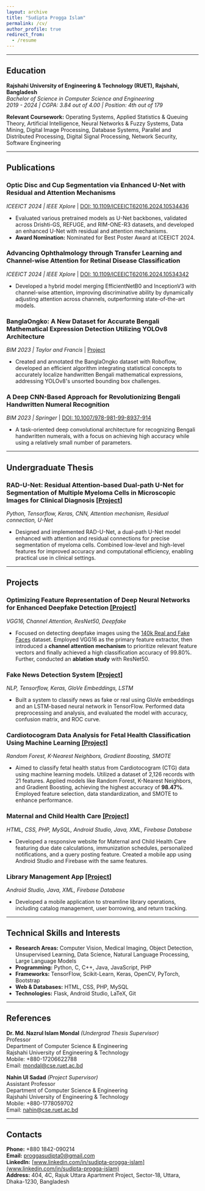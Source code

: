 ```yaml
---
layout: archive
title: "Sudipta Progga Islam"
permalink: /cv/
author_profile: true
redirect_from:
  - /resume
---
```

<!-- ## [CV](https://sudiptaproggaislam.github.io/pdf/CV.pdf) -->
---

## Education

**Rajshahi University of Engineering & Technology (RUET), Rajshahi, Bangladesh**  
*Bachelor of Science in Computer Science and Engineering*  
*2019 - 2024 | CGPA: 3.84 out of 4.00 | Position: 4th out of 179*

**Relevant Coursework:** Operating Systems, Applied Statistics & Queuing Theory, Artificial Intelligence, Neural Networks & Fuzzy Systems, Data Mining, Digital Image Processing, Database Systems, Parallel and Distributed Processing, Digital Signal Processing, Network Security, Software Engineering

---

## Publications

### **Optic Disc and Cup Segmentation via Enhanced U-Net with Residual and Attention Mechanisms**  
*ICEEICT 2024 | IEEE Xplore*  | [DOI: 10.1109/ICEEICT62016.2024.10534436](https://doi.org/10.1109/ICEEICT62016.2024.10534436)  
- Evaluated various pretrained models as U-Net backbones, validated across Drishti-GS, REFUGE, and RIM-ONE-R3 datasets, and developed an enhanced U-Net with residual and attention mechanisms.
- **Award Nomination:** Nominated for Best Poster Award at ICEEICT 2024.
  
### **Advancing Ophthalmology through Transfer Learning and Channel-wise Attention for Retinal Disease Classification**  
*ICEEICT 2024 | IEEE Xplore*  | [DOI: 10.1109/ICEEICT62016.2024.10534342](https://doi.org/10.1109/ICEEICT62016.2024.10534342)  
- Developed a hybrid model merging EfficientNetB0 and InceptionV3 with channel-wise attention, improving discriminative ability by dynamically adjusting attention across channels, outperforming state-of-the-art models.
  
### **BanglaOngko: A New Dataset for Accurate Bengali Mathematical Expression Detection Utilizing YOLOv8 Architecture**  
*BIM 2023 | Taylor and Francis* | [Project](https://github.com/sudiptaproggaislam/BanglaOngko)
- Created and annotated the BanglaOngko dataset with Roboflow, developed an efficient algorithm integrating statistical concepts to accurately localize handwritten Bengali mathematical expressions, addressing YOLOv8's unsorted bounding box challenges.

### **A Deep CNN-Based Approach for Revolutionizing Bengali Handwritten Numeral Recognition**
*BIM 2023 | Springer* | [DOI: 10.1007/978-981-99-8937-914](https://www.springerprofessional.de/en/a-deep-cnn-based-approach-for-revolutionizing-bengali-handwritte/26924490)
- A task-oriented deep convolutional architecture for recognizing Bengali handwritten numerals, with a focus on achieving high accuracy
while using a relatively small number of parameters.

---

## Undergraduate Thesis

### RAD-U-Net: Residual Attention-based Dual-path U-Net for Segmentation of Multiple Myeloma Cells in Microscopic Images for Clinical Diagnosis [[Project]](https://github.com/sudiptaproggaislam/)
*Python, Tensorflow, Keras, CNN, Attention mechanism, Residual connection, U-Net*  
- Designed and implemented RAD-U-Net, a dual-path U-Net model enhanced with attention and residual connections for precise segmentation of myeloma cells. Combined low-level and high-level features for improved accuracy and computational efficiency, enabling practical use in clinical settings.

---

## Projects


### **Optimizing Feature Representation of Deep Neural Networks for Enhanced Deepfake Detection** [[Project]](https://github.com/ashraf-ul-alam-amit/Deepfake-Image-Detection)  
*VGG16, Channel Attention, ResNet50, Deepfake*  
- Focused on detecting deepfake images using the [140k Real and Fake Faces](https://www.kaggle.com/datasets/xhlulu/140k-real-and-fake-faces/data) dataset. Employed VGG16 as the primary feature extractor, then introduced a **channel attention mechanism** to prioritize relevant feature vectors and finally achieved a high classification accuracy of 99.80%. Further, conducted an **ablation study** with ResNet50.

### **Fake News Detection System** [[Project]](https://github.com/sudiptaproggaislam/)  
*NLP, Tensorflow, Keras, GloVe Embeddings, LSTM*  
- Built a system to classify news as fake or real using GloVe embeddings and an LSTM-based neural network in TensorFlow. Performed data preprocessing and analysis, and evaluated the model with accuracy, confusion matrix, and ROC curve.

### **Cardiotocogram Data Analysis for Fetal Health Classification Using Machine Learning** [[Project]](https://github.com/sudiptaproggaislam/Fetal_Health_Classification)
*Random Forest, K-Nearest Neighbors, Gradient Boosting, SMOTE*  
- Aimed to classify fetal health status from Cardiotocogram (CTG) data using machine learning models. Utilized a dataset of 2,126 records with 21 features. Applied models like Random Forest, K-Nearest Neighbors, and Gradient Boosting, achieving the highest accuracy of **98.47%**. Employed feature selection, data standardization, and SMOTE to enhance performance.

### **Maternal and Child Health Care**  [[Project]](https://github.com/sudiptaproggaislam/MaternalCare)
*HTML, CSS, PHP, MySQL, Android Studio, Java, XML, Firebase Database*  
- Developed a responsive website for Maternal and Child Health Care featuring due date calculations, immunization schedules, personalized notifications, and a query posting feature. Created a mobile app using Android Studio and Firebase with the same features.

### **Library Management App** [[Project]](https://github.com/sudiptaproggaislam/LibraryManagementApp)
*Android Studio, Java, XML, Firebase Database*
- Developed a mobile application to streamline library operations, including catalog management, user borrowing, and return tracking.
  
---

## Technical Skills and Interests

- **Research Areas:** Computer Vision, Medical Imaging, Object Detection, Unsupervised Learning, Data Science, Natural
Language Processing, Large Language Models
- **Programming:** Python, C, C++, Java, JavaScript, PHP
- **Frameworks:** TensorFlow, Scikit-Learn, Keras, OpenCV, PyTorch, Bootstrap
- **Web & Databases:** HTML, CSS, PHP, MySQL
- **Technologies:** Flask, Android Studio, LaTeX, Git

---

## References

**Dr. Md. Nazrul Islam Mondal** *(Undergrad Thesis Supervisor)*  
Professor  
Department of Computer Science & Engineering  
Rajshahi University of Engineering & Technology  
Mobile: +880-17206622788  
Email: [mondal@cse.ruet.ac.bd](mailto:mondal@cse.ruet.ac.bd)

**Nahin Ul Sadad** *(Project Supervisor)*  
Assistant Professor  
Department of Computer Science & Engineering  
Rajshahi University of Engineering & Technology  
Mobile: +880-1778059702  
Email: [nahin@cse.ruet.ac.bd](mailto:nahin@cse.ruet.ac.bd)

---

## Contacts

**Phone:** +880 1842-090214  
**Email:** [proggasudipta0@gmail.com](mailto:proggasudipta0@gmail.com)  
**LinkedIn:** [www.linkedin.com/in/sudipta-progga-islam](www.linkedin.com/in/sudipta-progga-islam)  
**Address:** 404, 4C, Rajuk Uttara Apartment Project, Sector-18, Uttara, Dhaka-1230, Bangladesh



<!--
<img align="left" alt="Python" width="26px" src="https://raw.githubusercontent.com/github/explore/master/topics/python/python.png" /> <img align="left" alt="TensorFlow" width="26px" src="https://raw.githubusercontent.com/github/explore/master/topics/tensorflow/tensorflow.png" /> <img align="left" alt="Scikit-Learn" width="26px" src="https://raw.githubusercontent.com/github/explore/master/topics/scikit-learn/scikit-learn.png" /> <img align="left" alt="Keras" width="26px" src="https://raw.githubusercontent.com/github/explore/master/topics/keras/keras.png" /> <img align="left" alt="OpenCV" width="26px" src="https://raw.githubusercontent.com/github/explore/master/topics/opencv/opencv.png" /> <img align="left" alt="PyTorch" width="26px" src="https://raw.githubusercontent.com/github/explore/master/topics/pytorch/pytorch.png" /><img align="left" alt="C" width="26px" src="https://raw.githubusercontent.com/jmnote/z-icons/master/svg/c.svg" /> <img align="left" alt="C++" width="26px" src="https://raw.githubusercontent.com/jmnote/z-icons/master/svg/cpp.svg" /> <img align="left" alt="Java" width="26px" src="https://raw.githubusercontent.com/github/explore/master/topics/java/java.png" /> <img align="left" alt="PHP" width="26px" src="https://raw.githubusercontent.com/github/explore/master/topics/php/php.png" />  <img align="left" alt="Bootstrap" width="26px" src="https://raw.githubusercontent.com/github/explore/master/topics/bootstrap/bootstrap.png" /> <img align="left" alt="HTML5" width="26px" src="https://raw.githubusercontent.com/github/explore/master/topics/html/html.png" /> <img align="left" alt="CSS3" width="26px" src="https://raw.githubusercontent.com/github/explore/master/topics/css/css.png" /> <img align="left" alt="MySQL" width="26px" src="https://raw.githubusercontent.com/github/explore/master/topics/mysql/mysql.png" /> <img align="left" alt="Flask" width="26px" src="https://raw.githubusercontent.com/github/explore/master/topics/flask/flask.png" /> <img align="left" alt="Android Studio" width="26px" src="https://raw.githubusercontent.com/github/explore/master/topics/android-studio/android-studio.png" /> <img align="left" alt="LaTeX" width="26px" src="https://raw.githubusercontent.com/github/explore/master/topics/latex/latex.png" /> <img align="left" alt="Git" width="26px" src="https://raw.githubusercontent.com/jmnote/z-icons/master/svg/git.svg" /> <br /> <br /> <hr />




### GitHub Stats

![Sudipta's GitHub Stats](https://github-readme-stats.vercel.app/api?username=ashraf-ul-alam-amit&count_private=true)
![Sudipta's GitHub Streak Stats](https://github-readme-streak-stats-peach.vercel.app?user=ashraf-ul-alam-amit)




**** is a ✨ _special_ ✨ repository because its `README.md` (this file) appears on your GitHub profile.

Here are some ideas to get you started:

- 🔭 I’m currently working on ...
- 🌱 I’m currently learning ...
- 👯 I’m looking to collaborate on ...
- 🤔 I’m looking for help with ...
- 💬 Ask me about ...
- 📫 How to reach me: ...
- 😄 Pronouns: ...
- ⚡ Fun fact: ...
-->

